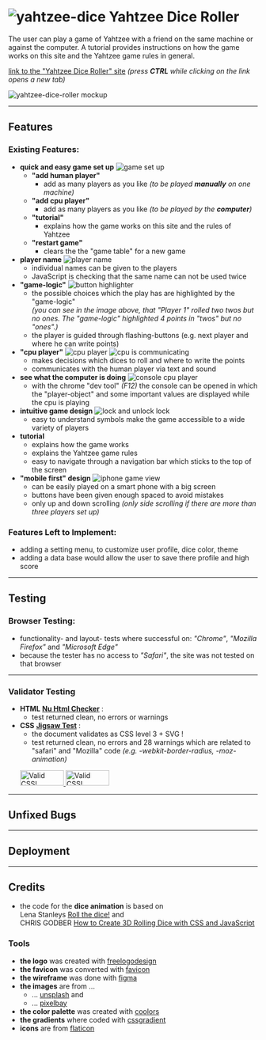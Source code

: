# ![yahtzee-dice](assets/images/logo/logo-dice-50x42.png) Yahtzee Dice Roller

The user can play a game of Yahtzee with a friend on the same machine or against the computer. A tutorial provides instructions on how the game works on this site and the Yahtzee game rules in general.

[link to the "Yahtzee Dice Roller" site](https://zolske.github.io/yahtzee-dice-roller/) _(press **CTRL** while clicking on the link opens a new tab)_

![yahtzee-dice-roller mockup](assets/images/doc/readme/yathzee_dice-roller_mockup.jpg)

---

## Features

### Existing Features:

- **quick and easy game set up**
  ![game set up](assets/images/doc/readme/game-buttons.webp)
  - **"add human player"**
    - add as many players as you like _(to be played **manually** on one machine)_
  - **"add cpu player"**
    - add as many players as you like _(to be played by the **computer**)_
  - **"tutorial"**
    - explains how the game works on this site and the rules of Yahtzee
  - **"restart game"**
    - clears the the "game table" for a new game
- **player name**
  ![player name](assets/images/doc/readme/player-name.webp)
  - individual names can be given to the players
  - JavaScript is checking that the same name can not be used twice
- **"game-logic"**
  ![button highlighter](assets/images/doc/readme/button-highlighter.gif)
  - the possible choices which the play has are highlighted by the "game-logic"  
    _(you can see in the image above, that "Player 1" rolled two twos but no ones. The "game-logic" highlighted 4 points in "twos" but no "ones".)_
  - the player is guided through flashing-buttons (e.g. next player and where he can write points)
- **"cpu player"**
  ![cpu player](assets/images/doc/readme/robot-pointing.gif) ![cpu is communicating](assets/images/doc/readme/cpu-playing.gif)
  - makes decisions which dices to roll and where to write the points
  - communicates with the human player via text and sound
- **see what the computer is doing**
  ![console cpu player](assets/images/doc/readme/console-cpu.gif)
  - with the chrome "dev tool" _(F12)_ the console can be opened in which the "player-object" and some important values are displayed while the cpu is playing
- **intuitive game design**
  ![lock and unlock lock](assets/images/doc/readme/lock.gif)
  - easy to understand symbols make the game accessible to a wide variety of players
- **tutorial**
  - explains how the game works
  - explains the Yahtzee game rules
  - easy to navigate through a navigation bar which sticks to the top of the screen
- **"mobile first" design**
  ![iphone game view](assets/images/doc/readme/iphone-screenshot.webp)
  - can be easily played on a smart phone with a big screen
  - buttons have been given enough spaced to avoid mistakes
  - only up and down scrolling _(only side scrolling if there are more than three players set up)_

### Features Left to Implement:

- adding a setting menu, to customize user profile, dice color, theme
- adding a data base would allow the user to save there profile and high score

---

## Testing

### Browser Testing:

- functionality- and layout- tests where successful on: _"Chrome"_, _"Mozilla Firefox"_ and _"Microsoft Edge"_
- because the tester has no access to _"Safari"_, the site was not tested on that browser

---

### Validator Testing

- **HTML** [**Nu Html Checker**](https://validator.w3.org/nu/?doc=https%3A%2F%2Fzolske.github.io%2Fyahtzee-dice-roller%2F) :
  - test returned clean, no errors or warnings
- **CSS** [**Jigsaw Test**](https://jigsaw.w3.org/css-validator/validator?uri=https%3A%2F%2Fzolske.github.io%2Fyahtzee-dice-roller%2F&profile=css3svg&usermedium=all&warning=1&vextwarning=&lang=en) :
  - the document validates as CSS level 3 + SVG !
  - test returned clean, no errors and 28 warnings which are related to "safari" and "Mozilla" code _(e.g. -webkit-border-radius, -moz-animation)_
  <p>
  <a href="https://jigsaw.w3.org/css-validator/check/referer">
  <img style="border:0;width:88px;height:31px"
              src="https://jigsaw.w3.org/css-validator/images/vcss"
              alt="Valid CSS!" />
  </a>
  <a href="https://jigsaw.w3.org/css-validator/check/referer">
  <img style="border:0;width:88px;height:31px"
              src="https://jigsaw.w3.org/css-validator/images/vcss-blue"
              alt="Valid CSS!" />
  </a>
  </p>

---

## Unfixed Bugs

---

## Deployment

---

## Credits

- the code for the **dice animation** is based on  
  Lena Stanleys [Roll the dice!](https://lenadesign.org/2020/06/18/roll-the-dice/) and  
  CHRIS GODBER [How to Create 3D Rolling Dice with CSS and JavaScript](https://icodemag.com/3d-rolling-dice-css-javascript/)

### Tools

- **the logo** was created with [freelogodesign](https://www.freelogodesign.org/)
- **the favicon** was converted with [favicon](https://favicon.io/favicon-converter/)
- **the wireframe** was done with [figma](https://www.figma.com/)
- **the images** are from ...
  - ... [unsplash](https://unsplash.com/) and
  - ... [pixelbay](https://pixabay.com/)
- **the color palette** was created with [coolors](https://coolors.co/)
- **the gradients** where coded with [cssgradient](https://cssgradient.io/)
- **icons** are from [flaticon](https://www.flaticon.com/)
